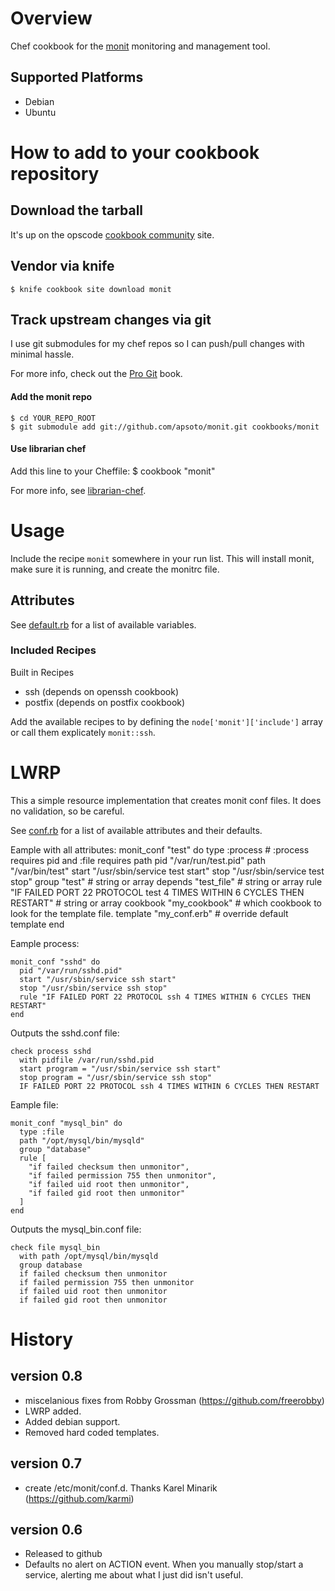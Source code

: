 # Overview #
Chef cookbook for the [monit](http://mmonit.com/monit/) monitoring and
management tool.

## Supported Platforms ##
 * Debian
 * Ubuntu


# How to add to your cookbook repository #

## Download the tarball ##
It's up on the opscode
[cookbook community](http://community.opscode.com/cookbooks/monit) site.

## Vendor via knife ##

    $ knife cookbook site download monit

## Track upstream changes via git ##
I use git submodules for my chef repos so I can push/pull changes with minimal
hassle.

For more info, check out the [Pro Git](http://progit.org/book/ch6-6.html) book.

#### Add the monit repo ####

    $ cd YOUR_REPO_ROOT
    $ git submodule add git://github.com/apsoto/monit.git cookbooks/monit

#### Use librarian chef ####
Add this line to your Cheffile:
  $ cookbook "monit"

For more info, see [librarian-chef](http://github.com/applicationsonline/librarian).


# Usage #

Include the recipe `monit` somewhere in your run list.  This will install monit, make sure it is running, and create the monitrc file.

## Attributes ##

See [default.rb](http://github.com/apsoto/monit/blob/master/attributes/default.rb) for a list of available variables.

### Included Recipes ###

Built in Recipes
  * ssh (depends on openssh cookbook)
  * postfix (depends on postfix cookbook)

Add the available recipes to by defining the `node['monit']['include']` array or call them explicately `monit::ssh`.


# LWRP #

This a simple resource implementation that creates monit conf files.  It does no validation, so be careful.
  
See [conf.rb](http://github.com/apsoto/monit/blob/master/resources/conf.rb) for a list of available attributes and their defaults.

Eample with all attributes:
    monit_conf "test" do
      type :process # :process requires pid and :file requires path
      pid "/var/run/test.pid"
      path "/var/bin/test"
      start "/usr/sbin/service test start"
      stop "/usr/sbin/service test stop"
      group "test" # string or array
      depends "test_file" # string or array
      rule "IF FAILED PORT 22 PROTOCOL test 4 TIMES WITHIN 6 CYCLES THEN RESTART" # string or array
      cookbook "my_cookbook" # which cookbook to look for the template file.
      template "my_conf.erb" # override default template
    end

Eample process:

    monit_conf "sshd" do
      pid "/var/run/sshd.pid"
      start "/usr/sbin/service ssh start"
      stop "/usr/sbin/service ssh stop"
      rule "IF FAILED PORT 22 PROTOCOL ssh 4 TIMES WITHIN 6 CYCLES THEN RESTART"
    end

Outputs the sshd.conf file:

    check process sshd
      with pidfile /var/run/sshd.pid
      start program = "/usr/sbin/service ssh start"
      stop program = "/usr/sbin/service ssh stop"
      IF FAILED PORT 22 PROTOCOL ssh 4 TIMES WITHIN 6 CYCLES THEN RESTART

Eample file:

    monit_conf "mysql_bin" do
      type :file
      path "/opt/mysql/bin/mysqld"
      group "database"
      rule [
        "if failed checksum then unmonitor",
        "if failed permission 755 then unmonitor",
        "if failed uid root then unmonitor",
        "if failed gid root then unmonitor"
      ]
    end

Outputs the mysql_bin.conf file:

    check file mysql_bin 
      with path /opt/mysql/bin/mysqld
      group database
      if failed checksum then unmonitor
      if failed permission 755 then unmonitor
      if failed uid root then unmonitor
      if failed gid root then unmonitor


History
=======

version 0.8
-----------
 * miscelanious fixes from Robby Grossman (https://github.com/freerobby)
 * LWRP added.
 * Added debian support.
 * Removed hard coded templates.

version 0.7
-----------
 * create /etc/monit/conf.d.  Thanks Karel Minarik (https://github.com/karmi)

version 0.6
-----------
 * Released to github
 * Defaults no alert on ACTION event.
   When you manually stop/start a service, alerting me about what I just did isn't useful.

